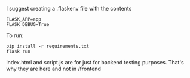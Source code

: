 I suggest creating a .flaskenv file with the contents
```
FLASK_APP=app
FLASK_DEBUG=True
```

To run:
```
pip install -r requirements.txt
flask run
```
index.html and script.js are for just for backend testing purposes. That's why they are here and not in /frontend
